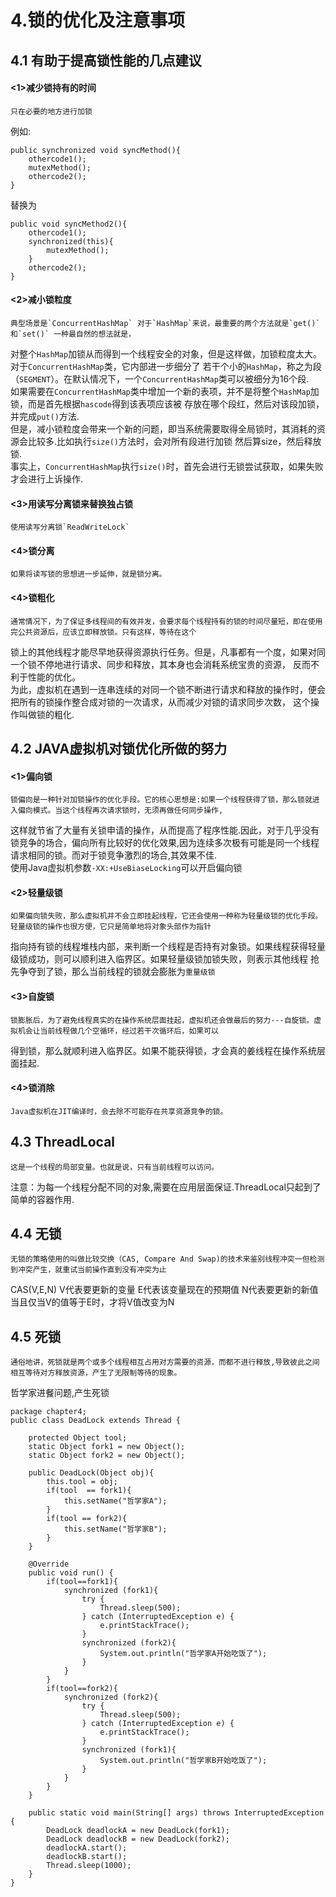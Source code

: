 # 4.锁的优化及注意事项
## 4.1 有助于提高锁性能的几点建议
#### <1>减少锁持有的时间
    只在必要的地方进行加锁
例如:<br>
```
public synchronized void syncMethod(){
    othercode1();
    mutexMethod();
    othercode2();
}
```

替换为
```
public void syncMethod2(){
    othercode1();
    synchronized(this){
        mutexMethod();
    }
    othercode2();
}
```
#### <2>减小锁粒度
    典型场景是`ConcurrentHashMap` 对于`HashMap`来说，最重要的两个方法就是`get()`和`set()` 一种最自然的想法就是，
对整个`HashMap`加锁从而得到一个线程安全的对象，但是这样做，加锁粒度太大。对于`ConcurrentHashMap`类，它内部进一步细分了
若干个小的`HashMap`，称之为段（`SEGMENT`）。在默认情况下，一个`ConcurrentHashMap`类可以被细分为16个段.<br>
如果需要在`ConcurrentHashMap`类中增加一个新的表项，并不是将整个`HashMap`加锁，而是首先根据`hascode`得到该表项应该被
存放在哪个段红，然后对该段加锁，并完成`put()`方法.<br>
  但是，减小锁粒度会带来一个新的问题，即当系统需要取得全局锁时，其消耗的资源会比较多.比如执行`size()`方法时，会对所有段进行加锁
然后算size，然后释放锁.<br>
事实上，`ConcurrentHashMap`执行`size()`时，首先会进行无锁尝试获取，如果失败才会进行上诉操作.

#### <3>用读写分离锁来替换独占锁
    使用读写分离锁`ReadWriteLock`
  
#### <4>锁分离
    如果将读写锁的思想进一步延伸，就是锁分离。
  
#### <4>锁粗化
    通常情况下，为了保证多线程间的有效并发，会要求每个线程持有的锁的时间尽量短，即在使用完公共资源后，应该立即释放锁。只有这样，等待在这个
锁上的其他线程才能尽早地获得资源执行任务。但是，凡事都有一个度，如果对同一个锁不停地进行请求、同步和释放，其本身也会消耗系统宝贵的资源，
反而不利于性能的优化。<br>
  为此，虚拟机在遇到一连串连续的对同一个锁不断进行请求和释放的操作时，便会把所有的锁操作整合成对锁的一次请求，从而减少对锁的请求同步次数，
这个操作叫做锁的粗化.
  
## 4.2 JAVA虚拟机对锁优化所做的努力
#### <1>偏向锁
    锁偏向是一种针对加锁操作的优化手段。它的核心思想是:如果一个线程获得了锁，那么锁就进入偏向模式。当这个线程再次请求锁时，无须再做任何同步操作,
这样就节省了大量有关锁申请的操作，从而提高了程序性能.因此，对于几乎没有锁竞争的场合，偏向所有比较好的优化效果,因为连续多次极有可能是同一个线程
请求相同的锁。而对于锁竞争激烈的场合,其效果不佳.<br>
  使用Java虚拟机参数`-XX:+UseBiaseLocking`可以开启偏向锁
#### <2>轻量级锁
    如果偏向锁失败，那么虚拟机并不会立即挂起线程，它还会使用一种称为轻量级锁的优化手段。轻量级锁的操作也很方便，它只是简单地将对象头部作为指针
指向持有锁的线程堆栈内部，来判断一个线程是否持有对象锁。如果线程获得轻量级锁成功，则可以顺利进入临界区。如果轻量级锁加锁失败，则表示其他线程
抢先争夺到了锁，那么当前线程的锁就会膨胀为`重量级锁`
#### <3>自旋锁
    锁膨胀后，为了避免线程真实的在操作系统层面挂起，虚拟机还会做最后的努力---自旋锁。虚拟机会让当前线程做几个空循环，经过若干次循环后，如果可以
得到锁，那么就顺利进入临界区。如果不能获得锁，才会真的姜线程在操作系统层面挂起.
#### <4>锁消除
    Java虚拟机在JIT编译时，会去除不可能存在共享资源竞争的锁。
  
## 4.3 ThreadLocal
    这是一个线程的局部变量。也就是说，只有当前线程可以访问。
  注意：为每一个线程分配不同的对象,需要在应用层面保证.ThreadLocal只起到了简单的容器作用.

## 4.4 无锁
    无锁的策略使用的叫做比较交换（CAS, Compare And Swap)的技术来鉴别线程冲突一但检测到冲突产生，就重试当前操作直到没有冲突为止
  CAS(V,E,N) V代表要更新的变量  E代表该变量现在的预期值 N代表要更新的新值  当且仅当V的值等于E时，才将V值改变为N
  
## 4.5 死锁
    通俗地讲，死锁就是两个或多个线程相互占用对方需要的资源，而都不进行释放,导致彼此之间相互等待对方释放资源，产生了无限制等待的现象。
哲学家进餐问题,产生死锁
```
package chapter4;
public class DeadLock extends Thread {

    protected Object tool;
    static Object fork1 = new Object();
    static Object fork2 = new Object();

    public DeadLock(Object obj){
        this.tool = obj;
        if(tool  == fork1){
            this.setName("哲学家A");
        }
        if(tool == fork2){
            this.setName("哲学家B");
        }
    }

    @Override
    public void run() {
        if(tool==fork1){
            synchronized (fork1){
                try {
                    Thread.sleep(500);
                } catch (InterruptedException e) {
                    e.printStackTrace();
                }
                synchronized (fork2){
                    System.out.println("哲学家A开始吃饭了");
                }
            }
        }
        if(tool==fork2){
            synchronized (fork2){
                try {
                    Thread.sleep(500);
                } catch (InterruptedException e) {
                    e.printStackTrace();
                }
                synchronized (fork1){
                    System.out.println("哲学家B开始吃饭了");
                }
            }
        }
    }

    public static void main(String[] args) throws InterruptedException {
        DeadLock deadlockA = new DeadLock(fork1);
        DeadLock deadlockB = new DeadLock(fork2);
        deadlockA.start();
        deadlockB.start();
        Thread.sleep(1000);
    }
}
```